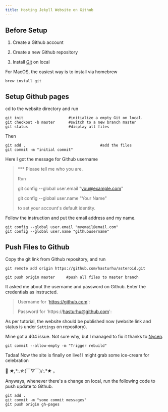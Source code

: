 ```yaml
---
title: Hosting Jekyll Website on Github
---
```


## Before Setup

1. Create a Github account

2. Create a new Github repository

3. Install [Git](https://git-scm.com/downloads) on local

For MacOS, the easiest way is to install via homebrew

```
brew install git
```

## Setup Github pages
cd to the website directory and run

```
git init                    #initialize a empty Git on local.
git checkout -b master      #switch to a new branch master
git status                  #display all files
```

Then

```
git add .                                 #add the files
git commit -m "initial commit"
```

Here I got the message for Github username

> *** Please tell me who you are.
>
>Run
>
>  git config --global user.email "you@example.com"
>
>  git config --global user.name "Your Name"
>
>to set your account's default identity.

Follow the instruction and put the email address and my name.

```
git config --global user.email "myemail@email.com"
git config --global user.name "githubusername"
```

## Push Files to Github

Copy the git link from Github repository, and run
```
git remote add origin https://github.com/hasturhu/asteroid.git

git push origin master     #push all files to master branch
```

It asked me about the username and password on Github. Enter the credentials as instructed.

> Username for 'https://github.com':
>
>Password for 'https://hasturhu@github.com':

As per tutorial, the website should be published now (website link and status is under `Settings` on repository).

Mine got a 404 issue. Not sure why, but I managed to fix it thanks to [Nycen](https://stackoverflow.com/questions/11577147/how-to-fix-http-404-on-github-pages).
```
git commit --allow-empty -m "Trigger rebuild"
```

Tadaa! Now the site is finally on live! I might grab some ice-cream for celebration

:icecream: *★,°*:.☆(￣▽￣)/:*.°★* 。

Anyways, whenever there's a change on local, run the following code to push update to Github.

```
git add .
git commit -m "some commit messages"
git push origin gh-pages
```
